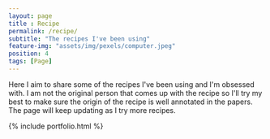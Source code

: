 ```yaml
--- 
layout: page
title : Recipe
permalink: /recipe/
subtitle: "The recipes I've been using" 
feature-img: "assets/img/pexels/computer.jpeg"
position: 4
tags: [Page]
---
```


Here I aim to share some of the recipes I've been using and I'm obsessed with. I am not the original person that comes up with the recipe so I'll try my best to make sure the origin of the recipe is well annotated in the papers. The page will keep updating as I try more recipes.

{% include portfolio.html %}

